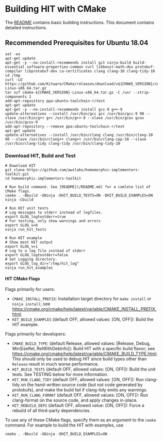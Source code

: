 # Building HIT with CMake

The [README](/README.md) contains basic building instructions. This document contains detailed instructions.

## Recommended Prerequisites for Ubuntu 18.04
```!bash
set -ex
apt-get update
apt-get -y --no-install-recommends install git ninja-build build-essential software-properties-common curl libboost-math-dev protobuf-compiler libprotobuf-dev ca-certificates clang clang-10 clang-tidy-10
cd /tmp
curl -LO https://github.com/Kitware/CMake/releases/download/v${CMAKE_VERSION}/cmake-${CMAKE_VERSION}-Linux-x86_64.tar.gz
tar xzf cmake-${CMAKE_VERSION}-Linux-x86_64.tar.gz -C /usr --strip-components 1
add-apt-repository ppa:ubuntu-toolchain-r/test
apt-get update
apt-get -y --no-install-recommends install gcc-9 g++-9
update-alternatives --install /usr/bin/gcc gcc /usr/bin/gcc-9 90 --slave /usr/bin/g++ g++ /usr/bin/g++-9 --slave /usr/bin/gcov gcov /usr/bin/gcov-9
add-apt-repository --remove ppa:ubuntu-toolchain-r/test
apt-get update
update-alternatives --install /usr/bin/clang clang /usr/bin/clang-10 90 --slave /usr/bin/clang++ clang++ /usr/bin/clang-cpp-10 --slave /usr/bin/clang-tidy clang-tidy /usr/bin/clang-tidy-10
```

### Download HIT, Build and Test
```!bash
# Download HIT
git clone https://github.com/awslabs/homomorphic-implementors-toolkit.git
cd homomorphic-implementors-toolkit

# Run build command. See [README](/README.md) for a comlete list of CMake flags.
cmake . -Bbuild -GNinja -DHIT_BUILD_TESTS=ON -DHIT_BUILD_EXAMPLES=ON
ninja -Cbuild

# Run HIT unit tests
# Log messages to stderr instead of logfiles.
export GLOG_logtostderr=true
# For testing, only show warnings and errors
export GLOG_v=0
ninja run_hit_tests

# Run HIT example
# Show most HIT output
export GLOG_v=1
# Log to a log file instead of stderr
export GLOG_logtostderr=false
# Set Logging directory.
export GLOG_log_dir="/tmp/hit_log"
ninja run_hit_examples
```

#### HIT CMake Flags
Flags primarily for users:
 - `CMAKE_INSTALL_PREFIX`: Installation target directory for `make install` or `ninja install`; see https://cmake.org/cmake/help/latest/variable/CMAKE_INSTALL_PREFIX.html.
 - `HIT_BUILD_EXAMPLES` (default OFF, allowed values: [ON, OFF]): Build the HIT example.

Flags primarily for developers:
 - `CMAKE_BUILD_TYPE`: (default Release, allowed values: [Release, Debug, MinSizeRel, RelWithDebInfo]): Build HIT with a specific build flavor; see https://cmake.org/cmake/help/latest/variable/CMAKE_BUILD_TYPE.html. This should only be used to debug HIT since build types other than `Release` result in much worse performance.
 - `HIT_BUILD_TESTS` (default OFF, allowed values: [ON, OFF]): Build the unit tests. See TESTING below for more information.
 - `HIT_RUN_CLANG_TIDY` (default OFF, allowed values: [ON, OFF]): Run clang-tidy on the hand-written source code (but not code generated by protobufs), and make the build fail if clang-tidy emits any warnings.
 - `HIT_RUN_CLANG_FORMAT` (default OFF, allowed values: [ON, OFF]): Run clang-format on the source code, and apply changes in-place.
 - `HIT_REBUILD_DEPS` (default OFF, allowed value: [ON, OFF]): Force a rebuild of all third-party dependencies.

To use any of these CMake flags, specify them as an argument to the `cmake` command. For example to build the HIT with examples, use
```
cmake . -Bbuild -GNinja -DHIT_BUILD_EXAMPLES=ON
```
